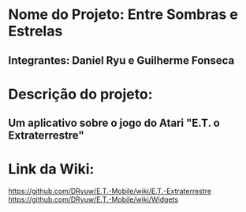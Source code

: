 # Nome do Projeto: Entre Sombras e Estrelas

<h2>Integrantes: Daniel Ryu e Guilherme Fonseca </h2>

# Descrição do projeto:
<h2>Um aplicativo sobre o jogo do Atari "E.T. o Extraterrestre"</h2>

# Link da Wiki:
https://github.com/DRyuw/E.T.-Mobile/wiki/E.T.-Extraterrestre
https://github.com/DRyuw/E.T.-Mobile/wiki/Widgets
